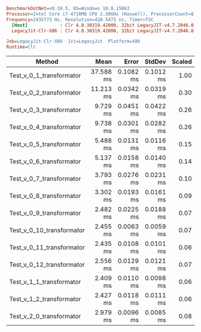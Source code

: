 ``` ini

BenchmarkDotNet=v0.10.5, OS=Windows 10.0.15063
Processor=Intel Core i7-4710MQ CPU 2.50GHz (Haswell), ProcessorCount=8
Frequency=2435773 Hz, Resolution=410.5473 ns, Timer=TSC
  [Host]            : Clr 4.0.30319.42000, 32bit LegacyJIT-v4.7.2046.0
  LegacyJit-Clr-X86 : Clr 4.0.30319.42000, 32bit LegacyJIT-v4.7.2046.0

Job=LegacyJit-Clr-X86  Jit=LegacyJit  Platform=X86  
Runtime=Clr  

```
 |                    Method |      Mean |     Error |    StdDev | Scaled |     Gen 0 | Allocated |
 |-------------------------- |----------:|----------:|----------:|-------:|----------:|----------:|
 |  Test_v_0_1_transformator | 37.588 ms | 0.1082 ms | 0.1012 ms |   1.00 | 4858.3333 |  16.31 MB |
 |  Test_v_0_2_transformator | 11.213 ms | 0.0342 ms | 0.0319 ms |   0.30 | 2417.7083 |   7.69 MB |
 |  Test_v_0_3_transformator |  9.729 ms | 0.0451 ms | 0.0422 ms |   0.26 | 1822.9167 |   5.91 MB |
 |  Test_v_0_4_transformator |  9.738 ms | 0.0301 ms | 0.0282 ms |   0.26 | 1839.5833 |   5.91 MB |
 |  Test_v_0_5_transformator |  5.488 ms | 0.0131 ms | 0.0116 ms |   0.15 | 1539.5833 |   4.88 MB |
 |  Test_v_0_6_transformator |  5.137 ms | 0.0158 ms | 0.0140 ms |   0.14 | 2027.0833 |   6.29 MB |
 |  Test_v_0_7_transformator |  3.793 ms | 0.0276 ms | 0.0231 ms |   0.10 | 1990.6250 |    6.1 MB |
 |  Test_v_0_8_transformator |  3.302 ms | 0.0193 ms | 0.0161 ms |   0.09 | 1402.8646 |   4.33 MB |
 |  Test_v_0_9_transformator |  2.482 ms | 0.0225 ms | 0.0188 ms |   0.07 | 1408.0729 |   4.33 MB |
 | Test_v_0_10_transformator |  2.455 ms | 0.0063 ms | 0.0059 ms |   0.07 | 1399.7396 |   4.33 MB |
 | Test_v_0_11_transformator |  2.435 ms | 0.0108 ms | 0.0101 ms |   0.06 | 1399.7396 |   4.33 MB |
 | Test_v_0_12_transformator |  2.556 ms | 0.0129 ms | 0.0121 ms |   0.07 | 1521.8750 |   4.69 MB |
 |  Test_v_1_1_transformator |  2.409 ms | 0.0110 ms | 0.0098 ms |   0.06 | 1407.0313 |   4.33 MB |
 |  Test_v_1_2_transformator |  2.427 ms | 0.0118 ms | 0.0111 ms |   0.06 | 1399.7396 |   4.33 MB |
 |  Test_v_2_0_transformator |  2.979 ms | 0.0096 ms | 0.0085 ms |   0.08 | 1407.0313 |   4.33 MB |
